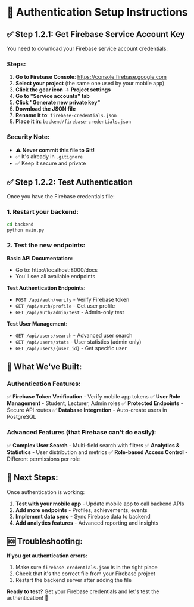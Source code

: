 # 🔐 Authentication Setup Instructions

## ✅ **Step 1.2.1: Get Firebase Service Account Key**

You need to download your Firebase service account credentials:

### **Steps:**
1. **Go to Firebase Console**: https://console.firebase.google.com
2. **Select your project** (the same one used by your mobile app)
3. **Click the gear icon** → **Project settings**
4. **Go to "Service accounts" tab**
5. **Click "Generate new private key"**
6. **Download the JSON file**
7. **Rename it to**: `firebase-credentials.json`
8. **Place it in**: `backend/firebase-credentials.json`

### **Security Note:**
- ⚠️ **Never commit this file to Git!**
- ✅ It's already in `.gitignore`
- ✅ Keep it secure and private

## ✅ **Step 1.2.2: Test Authentication**

Once you have the Firebase credentials file:

### **1. Restart your backend:**
```bash
cd backend
python main.py
```

### **2. Test the new endpoints:**

**Basic API Documentation:**
- Go to: http://localhost:8000/docs
- You'll see all available endpoints

**Test Authentication Endpoints:**
- `POST /api/auth/verify` - Verify Firebase token
- `GET /api/auth/profile` - Get user profile
- `GET /api/auth/admin/test` - Admin-only test

**Test User Management:**
- `GET /api/users/search` - Advanced user search
- `GET /api/users/stats` - User statistics (admin only)
- `GET /api/users/{user_id}` - Get specific user

## 🎯 **What We've Built:**

### **Authentication Features:**
✅ **Firebase Token Verification** - Verify mobile app tokens
✅ **User Role Management** - Student, Lecturer, Admin roles
✅ **Protected Endpoints** - Secure API routes
✅ **Database Integration** - Auto-create users in PostgreSQL

### **Advanced Features (that Firebase can't do easily):**
✅ **Complex User Search** - Multi-field search with filters
✅ **Analytics & Statistics** - User distribution and metrics
✅ **Role-based Access Control** - Different permissions per role

## 🚀 **Next Steps:**

Once authentication is working:

1. **Test with your mobile app** - Update mobile app to call backend APIs
2. **Add more endpoints** - Profiles, achievements, events
3. **Implement data sync** - Sync Firebase data to backend
4. **Add analytics features** - Advanced reporting and insights

## 🆘 **Troubleshooting:**

**If you get authentication errors:**
1. Make sure `firebase-credentials.json` is in the right place
2. Check that it's the correct file from your Firebase project
3. Restart the backend server after adding the file

**Ready to test?** Get your Firebase credentials and let's test the authentication! 🔐
